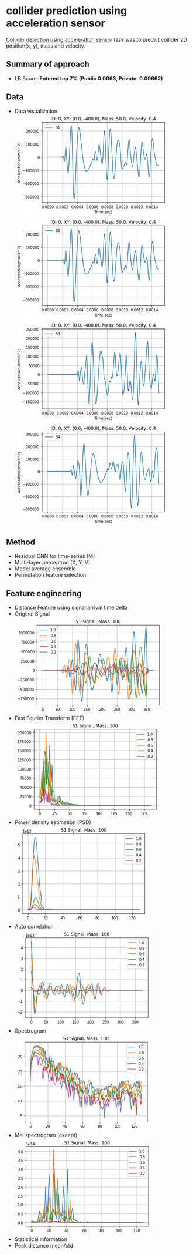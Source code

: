 # collider prediction using acceleration sensor
[Collider detection using acceleration sensor](https://dacon.io/competitions/official/235614/overview/) task was to predict collider 2D position(x, y), mass and velocity.<br/>

## Summary of approach
- LB Score: **Entered top 7% (Public 0.0063, Private: 0.00662)**

## Data
- Data visualization<br/>
![acceleration sensor 1](./img/s1.png)<br/>
![acceleration sensor 2](./img/s2.png)<br/>
![acceleration sensor 3](./img/s3.png)<br/>
![acceleration sensor 4](./img/s4.png)<br/>

## Method
- Residual CNN for time-series (M)
- Multi-layer perceptron (X, Y, V)
- Model average ensemble
- Permutation feature selection

## Feature engineering
- Distance Feature using signal arrival time delta
- Original Signal<br/>
![fft](./img/signal.png)<br/>
- Fast Fourier Transform (FFT)<br/>
![fft](./img/fft.png)<br/>
- Power density estimation (PSD)<br/>
![psd](./img/psd.png)<br/>
- Auto correlation<br/>
![autocorr](./img/autocorr.png)<br/>
- Spectrogram<br/>
![spectrogram](./img/spectrogram.png)<br/>
- Mel spectrogram (except)<br/>
![mel](./img/mel.png)<br/>
- Statistical information
- Peak distance mean/std
